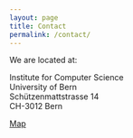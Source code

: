```yaml
---
layout: page
title: Contact
permalink: /contact/
---
```


We are located at:

Institute for Computer Science <br/>
University of Bern <br/>
Schützenmattstrasse 14 <br/>
CH-3012 Bern <br/>

[Map](https://goo.gl/maps/t41SiP6Tq4PVcJa26)


